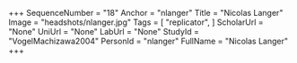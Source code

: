 +++
SequenceNumber = "18"
Anchor = "nlanger"
Title = "Nicolas Langer"
Image = "headshots/nlanger.jpg"
Tags = [ "replicator", ]
ScholarUrl = "None"
UniUrl = "None"
LabUrl = "None"
StudyId = "VogelMachizawa2004"
PersonId = "nlanger"
FullName = "Nicolas Langer"
+++